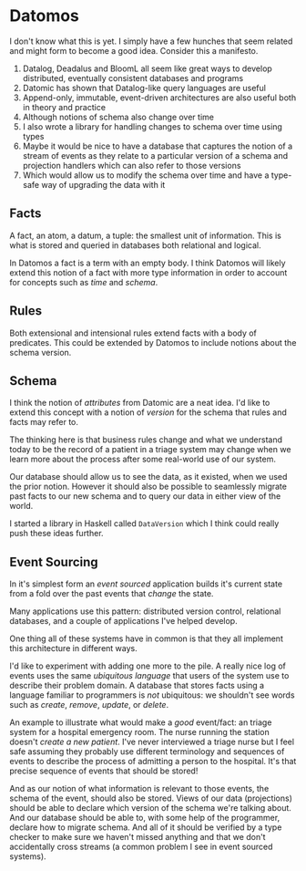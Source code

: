 # Datomos

I don't know what this is yet. I simply have a few hunches that seem
related and might form to become a good idea. Consider this a
manifesto.

1. Datalog, Deadalus and BloomL all seem like great ways to develop
   distributed, eventually consistent databases and programs
1. Datomic has shown that Datalog-like query languages are useful
1. Append-only, immutable, event-driven architectures are also useful
   both in theory and practice
1. Although notions of schema also change over time
1. I also wrote a library for handling changes to schema over time using types
1. Maybe it would be nice to have a database that captures the notion
   of a stream of events as they relate to a particular version of a
   schema and projection handlers which can also refer to those versions
1. Which would allow us to modify the schema over time and have a
   type-safe way of upgrading the data with it

## Facts ##

A fact, an atom, a datum, a tuple: the smallest unit of
information. This is what is stored and queried in databases both
relational and logical.

In Datomos a fact is a term with an empty body. I think Datomos will
likely extend this notion of a fact with more type information in
order to account for concepts such as *time* and *schema*.

## Rules ##

Both extensional and intensional rules extend facts with a body of
predicates. This could be extended by Datomos to include notions about
the schema version.

## Schema ##

I think the notion of *attributes* from Datomic are a neat idea. I'd
like to extend this concept with a notion of _version_ for the schema
that rules and facts may refer to.

The thinking here is that business rules change and what we understand
today to be the record of a patient in a triage system may change when
we learn more about the process after some real-world use of our
system.

Our database should allow us to see the data, as it existed, when we
used the prior notion. However it should also be possible to
seamlessly migrate past facts to our new schema and to query
our data in either view of the world.

I started a library in Haskell called `DataVersion` which I think
could really push these ideas further.

## Event Sourcing ##

In it's simplest form an *event sourced* application builds it's
current state from a fold over the past events that *change* the
state.

Many applications use this pattern: distributed version control,
relational databases, and a couple of applications I've helped
develop.

One thing all of these systems have in common is that they all
implement this architecture in different ways.

I'd like to experiment with adding one more to the pile. A really nice
log of events uses the same *ubiquitous language* that users of the
system use to describe their problem domain. A database that stores
facts using a language familiar to programmers is *not* ubiquitous: we
shouldn't see words such as *create*, *remove*, *update*, or *delete*.

An example to illustrate what would make a *good* event/fact: an
triage system for a hospital emergency room. The nurse running the
station doesn't *create a new patient*. I've never interviewed a
triage nurse but I feel safe assuming they probably use different
terminology and sequences of events to describe the process of
admitting a person to the hospital. It's that precise sequence of
events that should be stored!

And as our notion of what information is relevant to those events, the
schema of the event, should also be stored. Views of our data
(projections) should be able to declare which version of the schema
we're talking about. And our database should be able to, with some
help of the programmer, declare how to migrate schema. And all of it
should be verified by a type checker to make sure we haven't missed
anything and that we don't accidentally cross streams (a common
problem I see in event sourced systems).
